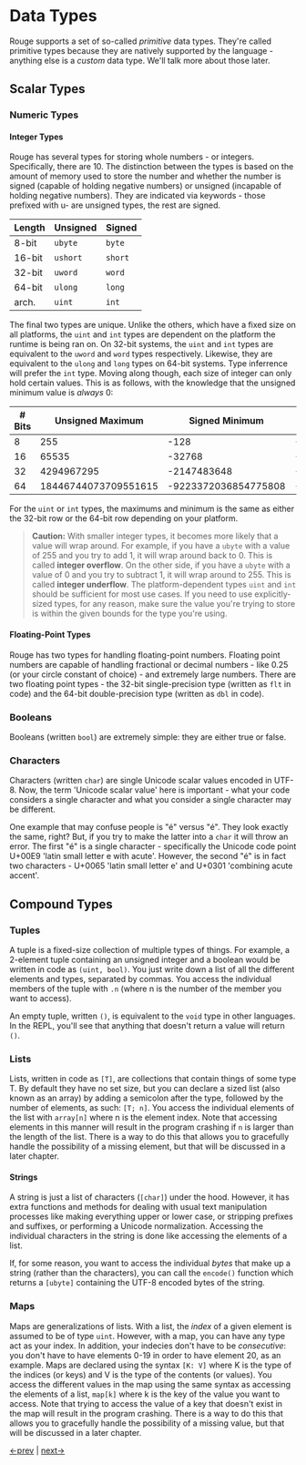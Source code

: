 # Data Types

Rouge supports a set of so-called _primitive_ data types. They're called primitive types because they are natively supported by the language - anything else is a _custom_ data type. We'll talk more about those later.

## Scalar Types

### Numeric Types

#### Integer Types

Rouge has several types for storing whole numbers - or integers. Specifically, there are 10. The distinction between the types is based on the amount of memory used to store the number and whether the number is signed (capable of holding negative numbers) or unsigned (incapable of holding negative numbers). They are indicated via keywords - those prefixed with u- are unsigned types, the rest are signed.

| Length | Unsigned | Signed  |
| ------ | -------- | ------- |
| 8-bit  | `ubyte`  | `byte`  |
| 16-bit | `ushort` | `short` |
| 32-bit | `uword`  | `word`  |
| 64-bit | `ulong`  | `long`  |
| arch.  | `uint`   | `int`   |

The final two types are unique. Unlike the others, which have a fixed size on all platforms, the `uint` and `int` types are dependent on the platform the runtime is being ran on. On 32-bit systems, the `uint` and `int` types are equivalent to the `uword` and `word` types respectively. Likewise, they are equivalent to the `ulong` and `long` types on 64-bit systems. Type inferrence will prefer the `int` type. Moving along though, each size of integer can only hold certain values. This is as follows, with the knowledge that the unsigned minimum value is _always_ 0:

| # Bits | Unsigned Maximum     | Signed Minimum       | Signed Maximum       |
| ------ | -------------------- | -------------------- | -------------------- |
| 8 	 | 255					| -128				   | -127				  |
| 16	 | 65535				| -32768			   | -32765				  |
| 32	 | 4294967295			| -2147483648		   | -2147483647		  |
| 64	 | 18446744073709551615 | -9223372036854775808 | -9223372036854775807 |

For the `uint` or `int` types, the maximums and minimum is the same as either the 32-bit row or the 64-bit row depending on your platform.

> **Caution:** With smaller integer types, it becomes more likely that a value will wrap around. For example, if you have a `ubyte` with a value of 255 and you try to add 1, it will wrap around back to 0. This is called **integer overflow**. On the other side, if you have a `ubyte` with a value of 0 and you try to subtract 1, it will wrap around to 255. This is called **integer underflow**. The platform-dependent types `uint` and `int` should be sufficient for most use cases. If you need to use explicitly-sized types, for any reason, make sure the value you're trying to store is within the given bounds for the type you're using.

#### Floating-Point Types

Rouge has two types for handling floating-point numbers. Floating point numbers are capable of handling fractional or decimal numbers - like 0.25 (or your circle constant of choice) - and extremely large numbers. There are two floating point types - the 32-bit single-precision type (written as `flt` in code) and the 64-bit double-precision type (written as `dbl` in code).

### Booleans

Booleans (written `bool`) are extremely simple: they are either true or false.

### Characters

Characters (written `char`) are single Unicode scalar values encoded in UTF-8. Now, the term 'Unicode scalar value' here is important - what your code considers a single character and what you consider a single character may be different.

One example that may confuse people is "é" versus "é". They look exactly the same, right? But, if you try to make the latter into a `char` it will throw an error. The first "é" is a single character - specifically the Unicode code point U+00E9 'latin small letter e with acute'. However, the second "é" is in fact two characters - U+0065 'latin small letter e' and U+0301 'combining acute accent'.

## Compound Types

### Tuples

A tuple is a fixed-size collection of multiple types of things. For example, a 2-element tuple containing an unsigned integer and a boolean would be written in code as `(uint, bool)`. You just write down a list of all the different elements and types, separated by commas. You access the individual members of the tuple with `.n` (where n is the number of the member you want to access).

An empty tuple, written `()`, is equivalent to the `void` type in other languages. In the REPL, you'll see that anything that doesn't return a value will return `()`.

### Lists

Lists, written in code as `[T]`, are collections that contain things of some type T. By default they have no set size, but you can declare a sized list (also known as an array) by adding a semicolon after the type, followed by the number of elements, as such: `[T; n]`. You access the individual elements of the list with `array[n]` where n is the element index. Note that accessing elements in this manner will result in the program crashing if `n` is larger than the length of the list. There is a way to do this that allows you to gracefully handle the possibility of a missing element, but that will be discussed in a later chapter.

#### Strings

A string is just a list of characters (`[char]`) under the hood. However, it has extra functions and methods for dealing with usual text manipulation processes like making everything upper or lower case, or stripping prefixes and suffixes, or performing a Unicode normalization. Accessing the individual characters in the string is done like accessing the elements of a list.

If, for some reason, you want to access the individual _bytes_ that make up a string (rather than the characters), you can call the `encode()` function which returns a `[ubyte]` containing the UTF-8 encoded bytes of the string.

### Maps

Maps are generalizations of lists. With a list, the _index_ of a given element is assumed to be of type `uint`. However, with a map, you can have any type act as your index. In addition, your indecies don't have to be _consecutive_: you don't have to have elements 0-19 in order to have element 20, as an example. Maps are declared using the syntax `[K: V]` where K is the type of the indices (or keys) and V is the type of the contents (or values). You access the different values in the map using the same syntax as accessing the elements of a list, `map[k]` where k is the key of the value you want to access. Note that trying to access the value of a key that doesn't exist in the map will result in the program crashing. There is a way to do this that allows you to gracefully handle the possibility of a missing value, but that will be discussed in a later chapter.

[<-prev](1_start.md) | [next->](3_variables.md)